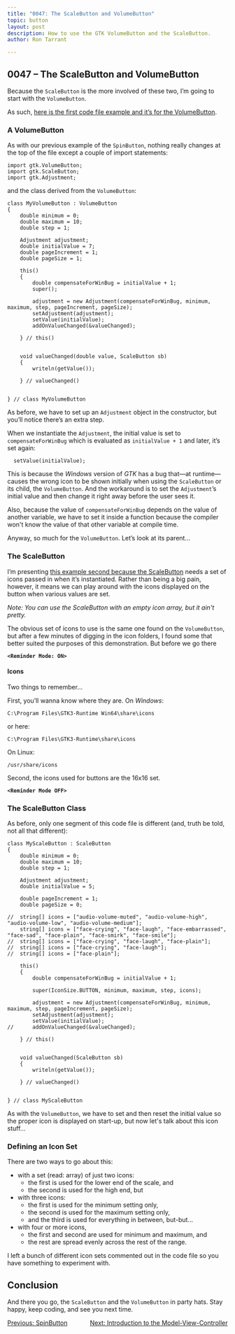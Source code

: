 ```yaml
---
title: "0047: The ScaleButton and VolumeButton"
topic: button
layout: post
description: How to use the GTK VolumeButton and the ScaleButton.
author: Ron Tarrant

---
```


## 0047 – The ScaleButton and VolumeButton

Because the `ScaleButton` is the more involved of these two, I’m going to start with the `VolumeButton`.

As such, [here is the first code file example and it’s for the VolumeButton]( https://github.com/rontarrant/gtkDcoding/blob/master/010_more_buttons/button_010_10_volume.d).

### A VolumeButton

As with our previous example of the `SpinButton`, nothing really changes at the top of the file except a couple of import statements:
	
	import gtk.VolumeButton;
	import gtk.ScaleButton;
	import gtk.Adjustment;

and the class derived from the `VolumeButton`:

	class MyVolumeButton : VolumeButton
	{
		double minimum = 0;
		double maximum = 10;
		double step = 1;
	
		Adjustment adjustment;
		double initialValue = 7;
		double pageIncrement = 1;
		double pageSize = 1;
		
		this()
		{
			double compensateForWinBug = initialValue + 1;
			super();
			
			adjustment = new Adjustment(compensateForWinBug, minimum, maximum, step, pageIncrement, pageSize);
			setAdjustment(adjustment);
			setValue(initialValue);
			addOnValueChanged(&valueChanged);
			
		} // this()
		
		
		void valueChanged(double value, ScaleButton sb)
		{
			writeln(getValue());
			
		} // valueChanged()
	
	
	} // class MyVolumeButton

As before, we have to set up an `Adjustment` object in the constructor, but you’ll notice there’s an extra step.

When we instantiate the `Adjustment`, the initial value is set to `compensateForWinBug` which is evaluated as `initialValue + 1` and later, it’s set again:

      setValue(initialValue);

This is because the *Windows* version of *GTK* has a bug that—at runtime—causes the wrong icon to be shown initially when using the `ScaleButton` or its child, the `VolumeButton`. And the workaround is to set the `Adjustment`’s initial value and then change it right away before the user sees it.

Also, because the value of `compensateForWinBug` depends on the value of another variable, we have to set it inside a function because the compiler won't know the value of that other variable at compile time. 

Anyway, so much for the `VolumeButton`. Let’s look at its parent…

### The ScaleButton

I’m presenting [this example second because the ScaleButton](https://github.com/rontarrant/gtkDcoding/blob/master/010_more_buttons/button_010_09_scale.d) needs a set of icons passed in when it’s instantiated. Rather than being a big pain, however, it means we can play around with the icons displayed on the button when various values are set.

*Note: You can use the ScaleButton with an empty icon array, but it ain't pretty.*

The obvious set of icons to use is the same one found on the `VolumeButton`, but after a few minutes of digging in the icon folders, I found some that better suited the purposes of this demonstration. But before we go there

**`<Reminder Mode: ON>`**

#### Icons

Two things to remember...

First, you’ll wanna know where they are. On *Windows*:

	C:\Program Files\GTK3-Runtime Win64\share\icons

or here:

	C:\Program Files\GTK3-Runtime\share\icons

On Linux:

	/usr/share/icons

Second, the icons used for buttons are the 16x16 set.

**`<Reminder Mode OFF>`**

### The ScaleButton Class

As before, only one segment of this code file is different (and, truth be told, not all that different):

	class MyScaleButton : ScaleButton
	{
		double minimum = 0;
		double maximum = 10;
		double step = 1;
	
		Adjustment adjustment;
		double initialValue = 5;
	
		double pageIncrement = 1;
		double pageSize = 0;
		
	//	string[] icons = ["audio-volume-muted", "audio-volume-high", "audio-volume-low", "audio-volume-medium"];
		string[] icons = ["face-crying", "face-laugh", "face-embarrassed", "face-sad", "face-plain", "face-smirk", "face-smile"];
	//	string[] icons = ["face-crying", "face-laugh", "face-plain"];
	//	string[] icons = ["face-crying", "face-laugh"];
	//	string[] icons = ["face-plain"];
		
		this()
		{
			double compensateForWinBug = initialValue + 1;

			super(IconSize.BUTTON, minimum, maximum, step, icons);
			
			adjustment = new Adjustment(compensateForWinBug, minimum, maximum, step, pageIncrement, pageSize);
			setAdjustment(adjustment);
			setValue(initialValue);
	//		addOnValueChanged(&valueChanged);
			
		} // this()
		
		
		void valueChanged(ScaleButton sb)
		{
			writeln(getValue());
			
		} // valueChanged()
	
	
	} // class MyScaleButton

As with the `VolumeButton`, we have to set and then reset the initial value so the proper icon is displayed on start-up, but now let's talk about this icon stuff…

### Defining an Icon Set

There are two ways to go about this:

- with a set (read: array) of just two icons:
	- the first is used for the lower end of the scale, and
	- the second is used for the high end, but
- with three icons:
	- the first is used for the minimum setting only,
	- the second is used for the maximum setting only,
	- and the third is used for everything in between, but-but...
- with four or more icons,
	- the first and second are used for minimum and maximum, and
	- the rest are spread evenly across the rest of the range.

I left a bunch of different icon sets commented out in the code file so you have something to experiment with.

## Conclusion

And there you go, the `ScaleButton` and the `VolumeButton` in party hats. Stay happy, keep coding, and see you next time.

<div style="float: left;">
	<a href="https://gtkdcoding.com/2019/06/21/0046-the-spinbutton.html">Previous: SpinButton</a>
</div>
<div style="float: right;">
	<a href="https://gtkdcoding.com/2019/06/25/0048-mvc-i-introduction.html">Next: Introduction to the Model-View-Controller</a>
</div>
